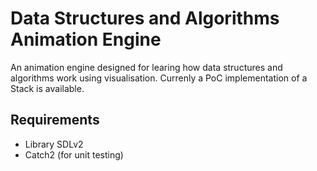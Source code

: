 # Data Structures and Algorithms Animation Engine
An animation engine designed for learing how data structures and algorithms work using visualisation.
Currenly a PoC implementation of a Stack is available.

## Requirements
- Library SDLv2
- Catch2 (for unit testing) 
